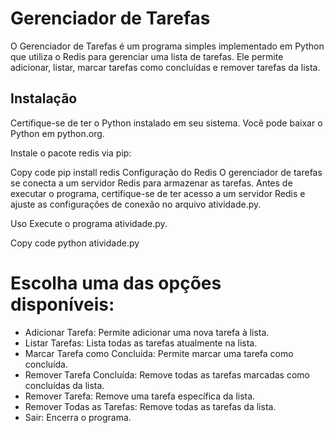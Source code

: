 # Gerenciador de Tarefas
O Gerenciador de Tarefas é um programa simples implementado em Python que utiliza o Redis para gerenciar uma lista de tarefas. Ele permite adicionar, listar, marcar tarefas como concluídas e remover tarefas da lista.

## Instalação
Certifique-se de ter o Python instalado em seu sistema. Você pode baixar o Python em python.org.

Instale o pacote redis via pip:

Copy code
pip install redis
Configuração do Redis
O gerenciador de tarefas se conecta a um servidor Redis para armazenar as tarefas. Antes de executar o programa, certifique-se de ter acesso a um servidor Redis e ajuste as configurações de conexão no arquivo atividade.py.

Uso
Execute o programa atividade.py.

Copy code
python atividade.py

# Escolha uma das opções disponíveis:

- Adicionar Tarefa: Permite adicionar uma nova tarefa à lista.
- Listar Tarefas: Lista todas as tarefas atualmente na lista.
- Marcar Tarefa como Concluída: Permite marcar uma tarefa como concluída.
- Remover Tarefa Concluída: Remove todas as tarefas marcadas como concluídas da lista.
- Remover Tarefa: Remove uma tarefa específica da lista.
- Remover Todas as Tarefas: Remove todas as tarefas da lista.
- Sair: Encerra o programa.


